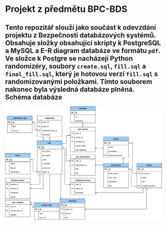 # Projekt z předmětu BPC-BDS
Tento repozitář slouží jako součást k odevzdání projektu z Bezpečnosti databázových systémů. Obsahuje složky obsahující skripty k PostgreSQL a MySQL a E-R diagram databáze ve formátu `pdf`. Ve složce k Postgre se nacházejí Python randomizéry, soubory `create.sql`, `fill.sql` a `final_fill.sql`, který je hotovou verzí `fill.sql` s randomizovanými položkami. Tímto souborem nakonec byla výsledná databáze plněná.
Schéma databáze
---------------
![schema](schema.png) 
